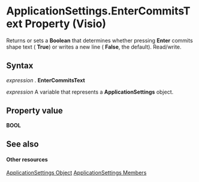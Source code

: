 
# ApplicationSettings.EnterCommitsText Property (Visio)

Returns or sets a  **Boolean** that determines whether pressing **Enter** commits shape text ( **True**) or writes a new line ( **False**, the default). Read/write.


## Syntax

 _expression_ . **EnterCommitsText**

 _expression_ A variable that represents a **ApplicationSettings** object.


## Property value

 **BOOL**


## See also


#### Other resources


[ApplicationSettings Object](ea706ae9-1287-6f9c-e7de-59167e9f4b09.md)
[ApplicationSettings Members](6d3ef36b-8a8f-4ba0-ceca-cb501bb9840a.md)

